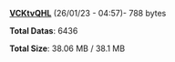 [**VCKtvQHL**](/data/VCKtvQHL.txt) (26/01/23 - 04:57)- 788 bytes

**Total Datas**: 6436

**Total Size**: 38.06 MB / 38.1 MB
